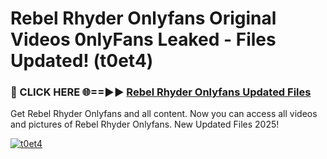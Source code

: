# Rebel Rhyder Onlyfans Original Videos 0nlyFans Leaked - Files Updated! (t0et4)

<h3>🔴 CLICK HERE 🌐==►► <a href="https://tinyurl.com/3hn5wdd3" rel="nofollow">Rebel Rhyder Onlyfans Updated Files</a></h3>

Get Rebel Rhyder Onlyfans and all content. Now you can access all videos and pictures of Rebel Rhyder Onlyfans. New Updated Files 2025!

[![t0et4](https://i.imgur.com/4HnBqBT.gif)](https://tinyurl.com/3hn5wdd3)
